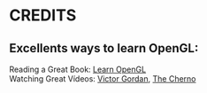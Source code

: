<!DOCTYPE html>
<html lang="en">
<head>
  <meta charset="UTF-8">
  <meta http-equiv="X-UA-Compatible" content="IE=edge">
  <meta name="viewport" content="width=device-width, initial-scale=1.0">
</head>
<body>
  <h1>CREDITS</h1>
  <h2>Excellents ways to learn OpenGL:</h2>
  Reading a Great Book: <a href="https://bit.ly/2TXi2Jp">Learn OpenGL</a><br>
  Watching Great Vídeos: <a href="https://bit.ly/3s3tlMM">Victor Gordan</a>, <a href="https://bit.ly/3nT6wtj">The Cherno</a>
</body>
</html>